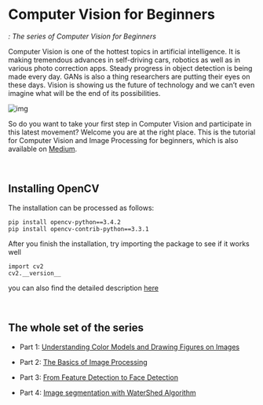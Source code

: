 # Computer Vision for Beginners
*: The series of Computer Vision for Beginners*

Computer Vision is one of the hottest topics in artificial intelligence. It is making tremendous advances in self-driving cars, robotics as well as in various photo correction apps. Steady progress in object detection is being made every day. GANs is also a thing researchers are putting their eyes on these days. Vision is showing us the future of technology and we can’t even imagine what will be the end of its possibilities.

![img](https://github.com/jjone36/vision_4_beginners/blob/master/images/main.jpg)

So do you want to take your first step in Computer Vision and participate in this latest movement? Welcome you are at the right place. This is the tutorial for Computer Vision and Image Processing for beginners, which is also available on [Medium](https://towardsdatascience.com/computer-vision-for-beginners-part-1-7cca775f58ef).

<br>

## Installing OpenCV

The installation can be processed as follows:

```
pip install opencv-python==3.4.2
pip install opencv-contrib-python==3.3.1
```

After you finish the installation, try importing the package to see if it works well

```
import cv2
cv2.__version__
```

you can also find the detailed description [here](https://pypi.org/project/opencv-python/)

<br>

## The whole set of the series

- Part 1: [Understanding Color Models and Drawing Figures on Images](https://github.com/jjone36/vision_4_beginners/blob/master/part1_introduction.ipynb)

- Part 2: [The Basics of Image Processing](https://github.com/jjone36/vision_4_beginners/blob/master/part2_image_processing.ipynb)

- Part 3: [From Feature Detection to Face Detection](https://github.com/jjone36/vision_4_beginners/blob/master/part3_object_detection.ipynb)

- Part 4: [Image segmentation with WaterShed Algorithm](https://github.com/jjone36/vision_4_beginners/blob/master/part4_image_segmentation.ipynb)
